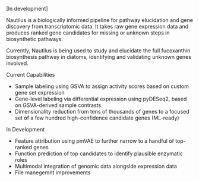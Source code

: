 [In development]

Nautilus is a biologically informed pipeline for pathway elucidation and gene discovery from transcriptomic data.
It takes raw gene expression data and produces ranked gene candidates for missing or unknown steps in biosynthetic pathways.

Currently, Nautilus is being used to study and elucidate the full fucoxanthin biosynthesis pathway in diatoms, identifying and validating unknown genes involved.

Current Capabilities
 - Sample labeling using GSVA to assign activity scores based on custom gene set expression
 - Gene-level labeling via differential expression using pyDESeq2, based on GSVA-derived sample contrasts
 - Dimensionality reduction from tens of thousands of genes to a focused set of a few hundred high-confidence candidate genes (ML-ready)

In Development
 - Feature attribution using pmVAE to further narrow to a handful of top-ranked genes
 - Function prediction of top candidates to identify plausible enzymatic roles
 - Multimodal integration of genomic data alongside expression data
 - File manegemnt improvements
